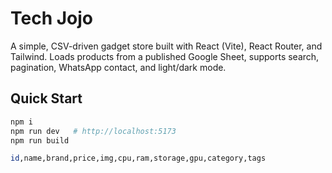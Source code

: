 # Tech Jojo

A simple, CSV-driven gadget store built with React (Vite), React Router, and Tailwind. Loads products from a published Google Sheet, supports search, pagination, WhatsApp contact, and light/dark mode.

## Quick Start
```bash
npm i
npm run dev   # http://localhost:5173
npm run build

id,name,brand,price,img,cpu,ram,storage,gpu,category,tags
